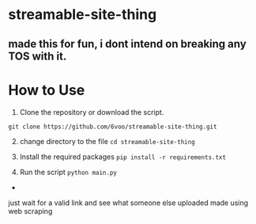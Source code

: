 # streamable-site-thing
made this for fun, i dont intend  on breaking any TOS with it.
-
# How to Use
1. Clone the repository or download the script. 
```
git clone https://github.com/6voo/streamable-site-thing.git
```

2. change directory to the file
```cd streamable-site-thing```

3. Install the required packages
```pip install -r requirements.txt```

4. Run the script
```python main.py```

-

just wait for a valid link and see what someone else uploaded 
made using web scraping
